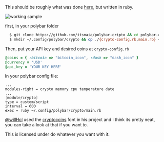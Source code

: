 This should be roughly what was done [here](https://github.com/willHol/polybar-crypto), but written in ruby.

![working sample](https://i.imgur.com/YdsBVVc.png)

first, in your polybar folder
```bash
  $ git clone https://github.com/itsmaia/polybar-cripto && cd polybar-cripto
  $ mkdir ~/.config/polybar/crypto && cp ./{crypto-config.rb,main.rb} ~/.config/polybar/crypt
```
Then, put your API key and desired coins at ```crypto-config.rb```

```ruby
@coins = { :bitcoin => "bitcoin_icon", :dash => "dash_icon" }
@currency = 'USD'
@api_key = 'YOUR KEY HERE'
```
In your polybar config file:
```
...
modules-right = crypto memory cpu temperature date
...
[module/crypto]
type = custom/script
interval = 600
exec = ruby ~/.config/polybar/crypto/main.rb
```

[@willHol](https://github.com/willHol) used the [cryptocoins](https://github.com/allienworks/cryptocoins) font in his project and i think its pretty neat, you can take a look at that if you want to.


This is licensed under do whatever you want with it.